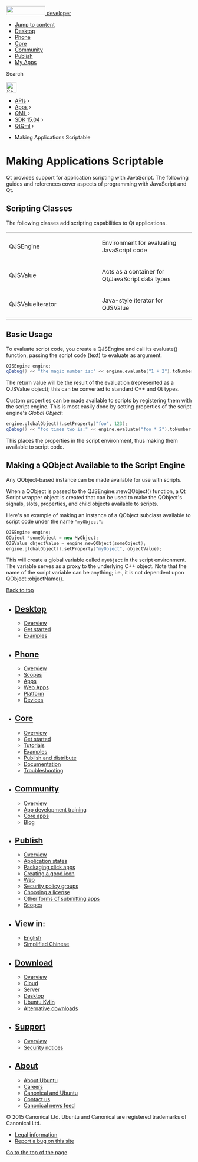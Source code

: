 <a href="https://developer.ubuntu.com/" class="logo-ubuntu"><img src="https://developer.ubuntu.com/assets/sites/ubuntu/latest/u/img/logos/logo-ubuntu-orange.svg" width="106" height="25" /> <span>developer</span></a>

-   [Jump to content](index.html#main-content)
-   [Desktop](https://developer.ubuntu.com/en/desktop/)
-   [Phone](https://developer.ubuntu.com/en/phone/)
-   [Core](https://developer.ubuntu.com/core)
-   [Community](https://developer.ubuntu.com/en/community/)
-   [Publish](https://developer.ubuntu.com/en/publish/)
-   [My Apps](https://myapps.developer.ubuntu.com/)

Search

<img src="https://developer.ubuntu.com/assets/sites/ubuntu/latest/u/img/search-white.svg" alt="Search" height="28" />

-   [APIs](../../../../index.html) ›
-   [Apps](../../../index.html) ›
-   [QML](../../index.html) ›
-   <a href="../index.html" class="sub-nav-item">SDK 15.04</a> ›
-   <a href="../QtQml/index.html" class="sub-nav-item">QtQml</a> ›

<!-- -->

-   Making Applications Scriptable

Making Applications Scriptable
==============================

<span class="subtitle"></span>
<span id="details"></span>
Qt provides support for application scripting with JavaScript. The following guides and references cover aspects of programming with JavaScript and Qt.

<span id="scripting-classes"></span>
Scripting Classes
-----------------

The following classes add scripting capabilities to Qt applications.

<table>
<colgroup>
<col width="50%" />
<col width="50%" />
</colgroup>
<tbody>
<tr class="odd">
<td><p>QJSEngine</p></td>
<td><p>Environment for evaluating JavaScript code</p></td>
</tr>
<tr class="even">
<td><p>QJSValue</p></td>
<td><p>Acts as a container for Qt/JavaScript data types</p></td>
</tr>
<tr class="odd">
<td><p>QJSValueIterator</p></td>
<td><p>Java-style iterator for QJSValue</p></td>
</tr>
</tbody>
</table>

<span id="basic-usage"></span>
Basic Usage
-----------

To evaluate script code, you create a QJSEngine and call its evaluate() function, passing the script code (text) to evaluate as argument.

``` cpp
QJSEngine engine;
qDebug() << "the magic number is:" << engine.evaluate("1 + 2").toNumber();
```

The return value will be the result of the evaluation (represented as a QJSValue object); this can be converted to standard C++ and Qt types.

Custom properties can be made available to scripts by registering them with the script engine. This is most easily done by setting properties of the script engine's *Global Object*:

``` cpp
engine.globalObject().setProperty("foo", 123);
qDebug() << "foo times two is:" << engine.evaluate("foo * 2").toNumber();
```

This places the properties in the script environment, thus making them available to script code.

<span id="making-a-qobject-available-to-the-script-engine"></span>
Making a QObject Available to the Script Engine
-----------------------------------------------

Any QObject-based instance can be made available for use with scripts.

When a QObject is passed to the QJSEngine::newQObject() function, a Qt Script wrapper object is created that can be used to make the QObject's signals, slots, properties, and child objects available to scripts.

Here's an example of making an instance of a QObject subclass available to script code under the name `"myObject"`:

``` cpp
QJSEngine engine;
QObject *someObject = new MyObject;
QJSValue objectValue = engine.newQObject(someObject);
engine.globalObject().setProperty("myObject", objectValue);
```

This will create a global variable called `myObject` in the script environment. The variable serves as a proxy to the underlying C++ object. Note that the name of the script variable can be anything; i.e., it is not dependent upon QObject::objectName().

[Back to top](index.html#)

-   [Desktop](https://developer.ubuntu.com/en/desktop/)
    ---------------------------------------------------

    -   [Overview](https://developer.ubuntu.com/en/desktop/)
    -   [Get started](http://snapcraft.io/?utm_source=developer.ubuntu.com&utm_medium=devportal&utm_term=snaps%20snapcraft%20desktop&utm_content=menu&utm_campaign=duc_snappers)
    -   [Examples](https://github.com/ubuntu/snappy-playpen)

-   [Phone](https://developer.ubuntu.com/en/phone/)
    -----------------------------------------------

    -   [Overview](https://developer.ubuntu.com/en/phone/)
    -   [Scopes](https://developer.ubuntu.com/en/phone/scopes/)
    -   [Apps](https://developer.ubuntu.com/en/phone/apps/)
    -   [Web Apps](https://developer.ubuntu.com/en/phone/web/)
    -   [Platform](https://developer.ubuntu.com/en/phone/platform/)
    -   [Devices](https://developer.ubuntu.com/en/phone/devices/)

-   [Core](https://developer.ubuntu.com/core)
    -----------------------------------------

    -   [Overview](https://developer.ubuntu.com/core)
    -   [Get started](https://developer.ubuntu.com/core/get-started)
    -   [Tutorials](https://developer.ubuntu.com/core/tutorials)
    -   [Examples](https://developer.ubuntu.com/core/examples)
    -   [Publish and distribute](https://developer.ubuntu.com/core/publish-and-distribute)
    -   [Documentation](https://developer.ubuntu.com/core/documentation)
    -   [Troubleshooting](https://developer.ubuntu.com/core/troubleshooting)

-   [Community](https://developer.ubuntu.com/en/community/)
    -------------------------------------------------------

    -   [Overview](https://developer.ubuntu.com/en/community/)
    -   [App development training](https://developer.ubuntu.com/en/community/training/)
    -   [Core apps](https://developer.ubuntu.com/en/community/core-apps/)
    -   [Blog](https://developer.ubuntu.com/en/community/blog/)

-   [Publish](https://developer.ubuntu.com/en/publish/)
    ---------------------------------------------------

    -   [Overview](https://developer.ubuntu.com/en/publish/)
    -   [Application states](https://developer.ubuntu.com/en/publish/application-states/)
    -   [Packaging click apps](https://developer.ubuntu.com/en/publish/packaging-click-apps/)
    -   [Creating a good icon](https://developer.ubuntu.com/en/publish/creating-a-good-icon/)
    -   [Web](https://developer.ubuntu.com/en/publish/web/)
    -   [Security policy groups](https://developer.ubuntu.com/en/publish/security-policy-groups/)
    -   [Choosing a license](https://developer.ubuntu.com/en/publish/choosing-a-license/)
    -   [Other forms of submitting apps](https://developer.ubuntu.com/en/publish/other-forms-of-submitting-apps/)
    -   [Scopes](https://developer.ubuntu.com/en/publish/scopes/)

-   View in:
    --------

    -   [English](index.html "Change to language: English")
    -   [Simplified Chinese](index.html "Change to language: Simplified Chinese")

-   [Download](http://ubuntu.com/download/)
    ---------------------------------------

    -   [Overview](http://ubuntu.com/download)
    -   [Cloud](http://ubuntu.com/download/cloud)
    -   [Server](http://ubuntu.com/download/server)
    -   [Desktop](http://ubuntu.com/download/desktop)
    -   [Ubuntu Kylin](http://ubuntu.com/download/ubuntu-kylin)
    -   [Alternative downloads](http://ubuntu.com/download/alternative-downloads)

-   [Support](http://ubuntu.com/support/)
    -------------------------------------

    -   [Overview](http://ubuntu.com/support)
    -   [Security notices](http://www.ubuntu.com/usn/)

-   [About](http://ubuntu.com/about/)
    ---------------------------------

    -   [About Ubuntu](http://ubuntu.com/about/about-ubuntu)
    -   [Careers](http://www.canonical.com/careers)
    -   [Canonical and Ubuntu](http://ubuntu.com/about/canonical-and-ubuntu)
    -   [Contact us](http://ubuntu.com/about/contact-us)
    -   [Canonical news feed](http://insights.ubuntu.com/feed/)

© 2015 Canonical Ltd. Ubuntu and Canonical are registered trademarks of Canonical Ltd.

-   [Legal information](http://www.ubuntu.com/legal)
-   [Report a bug on this site](https://bugs.launchpad.net/developer-ubuntu-com/)

<span class="accessibility-aid">[Go to the top of the page](index.html#)</span>
